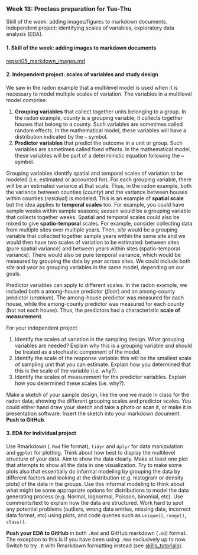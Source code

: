 ### Week 13: Preclass preparation for Tue-Thu

Skill of the week: adding images/figures to markdown documents. Independent project: identifying scales of variables, exploratory data analysis (EDA).



#### 1. Skill of the week: adding images to markdown documents

[repsci05_markdown_images.md](skills_tutorials/repsci05_markdown_images.md)




#### 2. Independent project: scales of variables and study design

We saw in the radon example that a multilevel model is used when it is necessary to model multiple scales of variation. The variables in a multilevel model comprise:

1. **Grouping variables** that collect together units belonging to a group. In the radon example, county is a grouping variable; it collects together houses that belong to a county. Such variables are sometimes called random effects. In the mathematical model, these variables will have a distribution indicated by the `~` symbol.
2. **Predictor variables** that predict the outcome in a unit or group. Such variables are sometimes called fixed effects. In the mathematical model, these variables will be part of a deterministic equation following the `=` symbol.

Grouping variables identify spatial and temporal scales of variation to be modeled (i.e. estimated or accounted for). For each grouping variable, there will be an estimated variance at that scale. Thus, in the radon example, both the variance between counties (*county*) and the variance between houses within counties (*residual*) is modeled. This is an example of **spatial scale** but the idea applies to **temporal scales** too. For example, you could have sample weeks within sample seasons; *season* would be a grouping variable that collects together weeks. Spatial and temporal scales could also be mixed to give **spatio-temporal** scales. For example, consider collecting data from multiple sites over multiple years. Then, *site* would be a grouping variable that collected together sample years within the same site and we would then have two scales of variation to be estimated: between sites (pure spatial variance) and between years within sites (spatio-temporal variance). There would also be pure temporal variance, which would be measured by grouping the data by *year* across sites. We could include both *site* and *year* as grouping variables in the same model, depending on our goals.

Predictor variables can apply to different scales. In the radon example, we included both a among-house predictor (*floor*) and an among-county predictor (*uranium*). The among-house predictor was measured for each house, while the among-county predictor was measured for each county (but not each house). Thus, the predictors had a characteristic **scale of measurement**.

For your independent project

1. Identify the scales of variation in the sampling design. What grouping variables are needed? Explain why this is a grouping variable and should be treated as a stochastic component of the model.
2. Identify the scale of the response variable: this will be the smallest scale of sampling unit that you can estimate. Explain how you determined that this is the scale of the variable (i.e. why?).
3. Identify the scales of measurement for the predictor variables. Explain how you determined these scales (i.e. why?).

Make a sketch of your sample design, like the one we made in class for the radon data, showing the different grouping scales and predictor scales. You could either hand draw your sketch and take a photo or scan it, or make it in presentation software. Insert the sketch into your markdown document. **Push to GitHub**.



#### 3. EDA for individual project

Use Rmarkdown (`.Rmd` file format), `tidyr` and `dplyr` for data manipulation and `ggplot` for plotting. Think about how best to display the multilevel structure of your data. Aim to show the data clearly. Make at least one plot that attempts to show all the data in one visualization. Try to make some plots also that essentially do informal modeling by grouping the data by different factors and looking at the distribution (e.g. histogram or density plots) of the data in the groups. Use this informal modeling to think about what might be some appropriate options for distributions to model the data generating process (e.g. Normal, lognormal, Poisson, binomial, etc). Use comments/text to explain how the data are structured. Work hard to spot any potential problems (outliers, wrong data entries, missing data, incorrect data format, etc) using plots, and code queries such as `unique()`, `range()`, `class()`. 

**Push your EDA to GitHub** in both `.Rmd` and GitHub markdown (`.md`) format.  The exception to this is if you have been using `.Rmd` exclusively up to now. Switch to try `.R` with Rmarkdown formatting instead (see [skills_tutorials](skills_tutorials/repsci03_r2markdown.md)).
